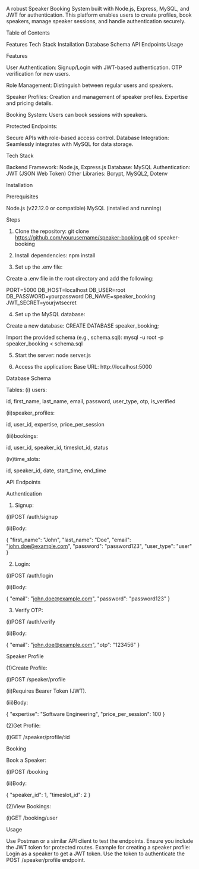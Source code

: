 A robust Speaker Booking System built with Node.js, Express, MySQL, and JWT for authentication. This platform enables users to create profiles, book speakers, manage speaker sessions, and handle authentication securely.

Table of Contents

Features
Tech Stack
Installation
Database Schema
API Endpoints
Usage


Features

User Authentication:
Signup/Login with JWT-based authentication.
OTP verification for new users.

Role Management:
Distinguish between regular users and speakers.

Speaker Profiles:
Creation and management of speaker profiles.
Expertise and pricing details.

Booking System:
Users can book sessions with speakers.

Protected Endpoints:

Secure APIs with role-based access control.
Database Integration:
Seamlessly integrates with MySQL for data storage.


Tech Stack

Backend Framework: Node.js, Express.js
Database: MySQL
Authentication: JWT (JSON Web Token)
Other Libraries: Bcrypt, MySQL2, Dotenv

Installation

Prerequisites

Node.js (v22.12.0 or compatible)
MySQL (installed and running)

Steps

1. Clone the repository:
git clone https://github.com/yourusername/speaker-booking.git
cd speaker-booking

2. Install dependencies:
npm install

3. Set up the .env file:

Create a .env file in the root directory and add the following:

PORT=5000
DB_HOST=localhost
DB_USER=root
DB_PASSWORD=yourpassword
DB_NAME=speaker_booking
JWT_SECRET=yourjwtsecret

4. Set up the MySQL database:

Create a new database:
CREATE DATABASE speaker_booking;

Import the provided schema (e.g., schema.sql):
mysql -u root -p speaker_booking < schema.sql

5. Start the server:
node server.js

6. Access the application:
Base URL: http://localhost:5000

Database Schema

Tables:
(i) users:

id, first_name, last_name, email, password, user_type, otp, is_verified

(ii)speaker_profiles:

id, user_id, expertise, price_per_session

(iii)bookings:

id, user_id, speaker_id, timeslot_id, status

(iv)time_slots:

id, speaker_id, date, start_time, end_time


API Endpoints

Authentication

1. Signup:

(i)POST /auth/signup

(ii)Body:

{
  "first_name": "John",
  "last_name": "Doe",
  "email": "john.doe@example.com",
  "password": "password123",
  "user_type": "user"
}

2. Login:

(i)POST /auth/login

(ii)Body:

{
  "email": "john.doe@example.com",
  "password": "password123"
}

3. Verify OTP:

(i)POST /auth/verify

(ii)Body:

{
  "email": "john.doe@example.com",
  "otp": "123456"
}


Speaker Profile

(1)Create Profile:

(i)POST /speaker/profile

(ii)Requires Bearer Token (JWT).

(iii)Body:

{
  "expertise": "Software Engineering",
  "price_per_session": 100
}

(2)Get Profile:

(i)GET /speaker/profile/:id

Booking

Book a Speaker:

(i)POST /booking

(ii)Body:

{
  "speaker_id": 1,
  "timeslot_id": 2
}

(2)View Bookings:

(i)GET /booking/user

Usage

Use Postman or a similar API client to test the endpoints.
Ensure you include the JWT token for protected routes.
Example for creating a speaker profile:
Login as a speaker to get a JWT token.
Use the token to authenticate the POST /speaker/profile endpoint.
